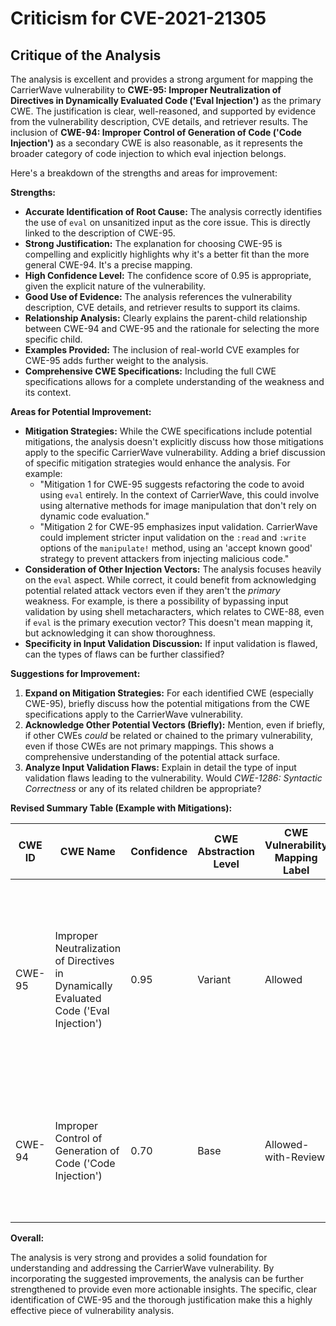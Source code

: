 # Criticism for CVE-2021-21305

## Critique of the Analysis

The analysis is excellent and provides a strong argument for mapping the CarrierWave vulnerability to **CWE-95: Improper Neutralization of Directives in Dynamically Evaluated Code ('Eval Injection')** as the primary CWE. The justification is clear, well-reasoned, and supported by evidence from the vulnerability description, CVE details, and retriever results. The inclusion of **CWE-94: Improper Control of Generation of Code ('Code Injection')** as a secondary CWE is also reasonable, as it represents the broader category of code injection to which eval injection belongs.

Here's a breakdown of the strengths and areas for improvement:

**Strengths:**

*   **Accurate Identification of Root Cause:** The analysis correctly identifies the use of `eval` on unsanitized input as the core issue. This is directly linked to the description of CWE-95.
*   **Strong Justification:** The explanation for choosing CWE-95 is compelling and explicitly highlights why it's a better fit than the more general CWE-94.  It's a precise mapping.
*   **High Confidence Level:** The confidence score of 0.95 is appropriate, given the explicit nature of the vulnerability.
*   **Good Use of Evidence:** The analysis references the vulnerability description, CVE details, and retriever results to support its claims.
*   **Relationship Analysis:** Clearly explains the parent-child relationship between CWE-94 and CWE-95 and the rationale for selecting the more specific child.
*   **Examples Provided:** The inclusion of real-world CVE examples for CWE-95 adds further weight to the analysis.
*   **Comprehensive CWE Specifications:** Including the full CWE specifications allows for a complete understanding of the weakness and its context.

**Areas for Potential Improvement:**

*   **Mitigation Strategies:** While the CWE specifications include potential mitigations, the analysis doesn't explicitly discuss how those mitigations apply to the specific CarrierWave vulnerability.  Adding a brief discussion of specific mitigation strategies would enhance the analysis. For example:
    *   "Mitigation 1 for CWE-95 suggests refactoring the code to avoid using `eval` entirely. In the context of CarrierWave, this could involve using alternative methods for image manipulation that don't rely on dynamic code evaluation."
    *   "Mitigation 2 for CWE-95 emphasizes input validation. CarrierWave could implement stricter input validation on the `:read` and `:write` options of the `manipulate!` method, using an 'accept known good' strategy to prevent attackers from injecting malicious code."
*   **Consideration of Other Injection Vectors:**  The analysis focuses heavily on the `eval` aspect. While correct, it could benefit from acknowledging potential related attack vectors even if they aren't the *primary* weakness.  For example, is there a possibility of bypassing input validation by using shell metacharacters, which relates to CWE-88, even if `eval` is the primary execution vector? This doesn't mean mapping it, but acknowledging it can show thoroughness.
*   **Specificity in Input Validation Discussion:** If input validation is flawed, can the types of flaws can be further classified?

**Suggestions for Improvement:**

1.  **Expand on Mitigation Strategies:** For each identified CWE (especially CWE-95), briefly discuss how the potential mitigations from the CWE specifications apply to the CarrierWave vulnerability.
2.  **Acknowledge Other Potential Vectors (Briefly):**  Mention, even if briefly, if other CWEs *could* be related or chained to the primary vulnerability, even if those CWEs are not primary mappings.  This shows a comprehensive understanding of the potential attack surface.
3. **Analyze Input Validation Flaws:** Explain in detail the type of input validation flaws leading to the vulnerability. Would *CWE-1286: Syntactic Correctness* or any of its related children be appropriate?

**Revised Summary Table (Example with Mitigations):**

| CWE ID | CWE Name | Confidence | CWE Abstraction Level | CWE Vulnerability Mapping Label | CWE-Vulnerability Mapping Notes | Mitigation Examples |
|---|---|---|---|---|---|---|
| CWE-95 | Improper Neutralization of Directives in Dynamically Evaluated Code ('Eval Injection') | 0.95 | Variant | Allowed | Primary CWE: This CWE accurately describes the vulnerability where the `manipulate!` method uses `eval` on unsanitized input, leading to code execution. |  Refactor code to avoid `eval`; Implement strict input validation on mutation options using an allowlist. |
| CWE-94 | Improper Control of Generation of Code ('Code Injection') | 0.70 | Base | Allowed-with-Review | Secondary CWE: This CWE describes the general case of code injection, which is related to the eval injection. |  Sandboxing the code execution environment; Using stringent allowlists for allowed constructs. |

**Overall:**

The analysis is very strong and provides a solid foundation for understanding and addressing the CarrierWave vulnerability. By incorporating the suggested improvements, the analysis can be further strengthened to provide even more actionable insights. The specific, clear identification of CWE-95 and the thorough justification make this a highly effective piece of vulnerability analysis.